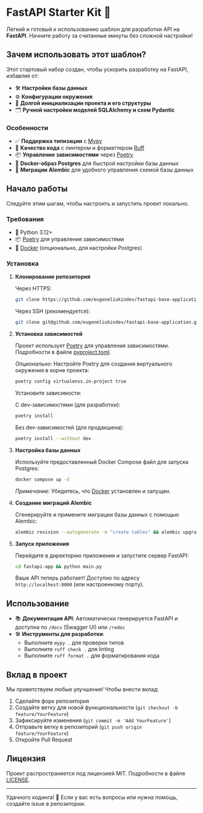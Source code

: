 # FastAPI Starter Kit 🚀

Легкий и готовый к использованию шаблон для разработки API на **FastAPI**. Начните работу за считанные минуты без сложной настройки!

## Зачем использовать этот шаблон?

Этот стартовый набор создан, чтобы ускорить разработку на FastAPI, избавляя от:

- 🛠️ **Настройки базы данных**
- ⚙️ **Конфигурации окружения**
- 📂 **Долгой инициализации проекта и его структуры**
- 🗂️ **Ручной настройки моделей SQLAlchemy и схем Pydantic**

### Особенности

- ✅ **Поддержка типизации** с [Mypy](https://mypy.readthedocs.io/en/stable/)
- 🧹 **Качество кода** с линтером и форматтером [Ruff](https://docs.astral.sh/ruff/)
- 📦 **Управление зависимостями** через [Poetry](https://python-poetry.org/)
- 🐳 **Docker-образ Postgres** для быстрой настройки базы данных
- 🔄 **Миграции Alembic** для удобного управления схемой базы данных

## Начало работы

Следуйте этим шагам, чтобы настроить и запустить проект локально.

### Требования

- 🐍 Python 3.12+
- 📦 [Poetry](https://python-poetry.org/docs/#installation) для управления зависимостями
- 🐳 [Docker](https://www.docker.com/get-started) (опционально, для настройки Postgres)

### Установка

1. **Клонирование репозитория**

   Через HTTPS:
   ```bash
   git clone https://github.com/eugeneliukindev/fastapi-base-application.git
   ```

   Через SSH (рекомендуется):
   ```bash
   git clone git@github.com/eugeneliukindev/fastapi-base-application.git
   ```

2. **Установка зависимостей**

   Проект использует [Poetry](https://python-poetry.org/) для управления зависимостями. Подробности в файле [pyproject.toml](pyproject.toml).

   *Опционально*: Настройте Poetry для создания виртуального окружения в корне проекта:
   ```bash
   poetry config virtualenvs.in-project true
   ```

   Установите зависимости:

   С dev-зависимостями (для разработки):
   ```bash
   poetry install
   ```

   Без dev-зависимостей (для продакшена):
   ```bash
   poetry install --without dev
   ```

3. **Настройка базы данных**

   Используйте предоставленный Docker Compose файл для запуска Postgres:
   ```bash
   docker compose up -d
   ```

   *Примечание*: Убедитесь, что [Docker](https://www.docker.com/) установлен и запущен.

4. **Создание миграций Alembic**

   Сгенерируйте и примените миграции базы данных с помощью Alembic:
   ```bash
   alembic revision --autogenerate -m "create tables" && alembic upgrade head
   ```

5. **Запуск приложения**

   Перейдите в директорию приложения и запустите сервер FastAPI:
   ```bash
   cd fastapi-app && python main.py
   ```

   Ваше API теперь работает! Доступно по адресу `http://localhost:8000` (или настроенному порту).

## Использование

- 📚 **Документация API**: Автоматически генерируется FastAPI и доступна по `/docs` (Swagger UI) или `/redoc`
- 🛠️ **Инструменты для разработки**:
  - Выполните `mypy .` для проверки типов
  - Выполните `ruff check .` для linting
  - Выполните `ruff format .` для форматирования кода

   
## Вклад в проект

Мы приветствуем любые улучшения! Чтобы внести вклад:

1. Сделайте форк репозитория
2. Создайте ветку для новой функциональности (`git checkout -b feature/YourFeature`)
3. Зафиксируйте изменения (`git commit -m 'Add YourFeature'`)
4. Отправьте ветку в репозиторий (`git push origin feature/YourFeature`)
5. Откройте Pull Request

## Лицензия

Проект распространяется под лицензией MIT. Подробности в файле [LICENSE](LICENSE.txt).

---

Удачного кодинга! 🎉 Если у вас есть вопросы или нужна помощь, создайте issue в репозитории.